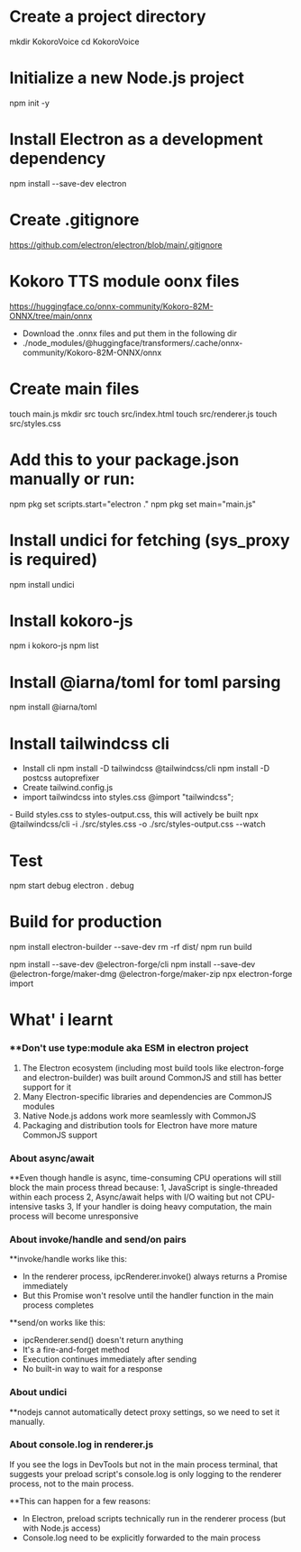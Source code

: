 # Create a project directory
mkdir KokoroVoice
cd KokoroVoice

# Initialize a new Node.js project
npm init -y

# Install Electron as a development dependency
npm install --save-dev electron

# Create .gitignore
https://github.com/electron/electron/blob/main/.gitignore

# Kokoro TTS module oonx files
https://huggingface.co/onnx-community/Kokoro-82M-ONNX/tree/main/onnx
- Download the .onnx files and put them in the following dir
- ./node_modules/@huggingface/transformers/.cache/onnx-community/Kokoro-82M-ONNX/onnx

# Create main files
touch main.js
mkdir src
touch src/index.html
touch src/renderer.js
touch src/styles.css

# Add this to your package.json manually or run:
npm pkg set scripts.start="electron ."
npm pkg set main="main.js"

# Install undici for fetching (sys_proxy is required)
npm install undici

# Install kokoro-js
npm i kokoro-js
npm list

# Install @iarna/toml for toml parsing
npm install @iarna/toml

# Install tailwindcss cli
- Install cli
npm install -D tailwindcss @tailwindcss/cli
npm install -D postcss autoprefixer
- Create tailwind.config.js
- import tailwindcss into styles.css
@import "tailwindcss";
<link href="./styles-output.css" rel="stylesheet">
- Build styles.css to styles-output.css, this will actively be built
npx @tailwindcss/cli -i ./src/styles.css -o ./src/styles-output.css --watch

# Test
npm start debug
electron . debug

# Build for production
<!-- Use electron-builder -->
npm install electron-builder --save-dev
rm -rf dist/
npm run build
<!-- Build for production -->
npm install --save-dev @electron-forge/cli
npm install --save-dev @electron-forge/maker-dmg @electron-forge/maker-zip
npx electron-forge import


# What' i learnt

### **Don't use type:module aka ESM in electron project
1. The Electron ecosystem (including most build tools like electron-forge and electron-builder) was built around CommonJS and still has better support for it
2. Many Electron-specific libraries and dependencies are CommonJS modules
3. Native Node.js addons work more seamlessly with CommonJS
4. Packaging and distribution tools for Electron have more mature CommonJS support


### About async/await
**Even though handle is async, time-consuming CPU operations will still block the main process thread because:
1, JavaScript is single-threaded within each process
2, Async/await helps with I/O waiting but not CPU-intensive tasks
3, If your handler is doing heavy computation, the main process will become unresponsive

### About invoke/handle and send/on pairs
**invoke/handle works like this:
- In the renderer process, ipcRenderer.invoke() always returns a Promise immediately
- But this Promise won't resolve until the handler function in the main process completes

**send/on works like this:
- ipcRenderer.send() doesn't return anything
- It's a fire-and-forget method
- Execution continues immediately after sending
- No built-in way to wait for a response

### About undici
**nodejs cannot automatically detect proxy settings, so we need to set it manually.

### About console.log in renderer.js
If you see the logs in DevTools but not in the main process terminal, 
that suggests your preload script's console.log is only logging to the renderer process, not to the main process.

**This can happen for a few reasons:
- In Electron, preload scripts technically run in the renderer process (but with Node.js access)
- Console.log need to be explicitly forwarded to the main process